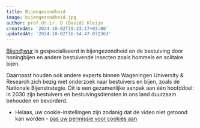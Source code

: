 ```yaml
---
title: Bijengezondheid
image: bijengezondheid.jpg
author: prof.dr.ir. D (David) Kleijn
createdAt: '2024-10-02T19:23:17+03:00'
updatedAt: '2024-10-02T16:54:47.072363'
---
```

[Bijen@wur](https://www.wur.nl/nl/onderzoek-resultaten/onderzoeksinstituten/plant-research/business-units/biointeracties-plantgezondheid/bijen.htm "Bijen")  is gespecialiseerd in bijengezondheid en de bestuiving door honingbijen en andere bestuivende insecten zoals hommels en solitaire bijen.

Daarnaast houden ook andere experts binnen Wageningen University & Research zich bezig met onderzoek naar bestuivers en bijen, zoals de Nationale Bijenstrategie. Dit is een gezamenlijke aanpak aan één hoofddoel: in 2030 zijn bestuivers en bestuivingsdiensten in ons land duurzaam behouden en bevorderd.

- Helaas, uw cookie-instellingen zijn zodanig dat de video niet getoond kan worden -  [pas uw permissie voor cookies aan](https://www.wur.nl/nl/onderzoek-resultaten/onderzoeksinstituten/environmental-research/show-wenr/bijengezondheid.htm#)
